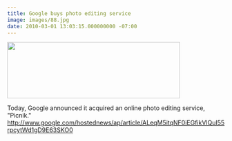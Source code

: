 ```yaml
---
title: Google buys photo editing service
image: images/88.jpg
date: 2010-03-01 13:03:15.000000000 -07:00
---
```

<a href="http://cdn.picnik.com/graphics/picnik_slideshow.swf?rel=20100301103743"><img class="aligncenter" title="Picnik" src="/images/old/picnik_screenshots.jpg" alt="" width="400" height="131" /></a>

Today, Google announced it acquired an online photo editing service, "Picnik." <a href="http://www.google.com/hostednews/ap/article/ALeqM5itqNF0iEGfikVlQuI55rpcytWd1gD9E63SKO0" target="_blank">http://www.google.com/hostednews/ap/article/ALeqM5itqNF0iEGfikVlQuI55rpcytWd1gD9E63SKO0</a>
